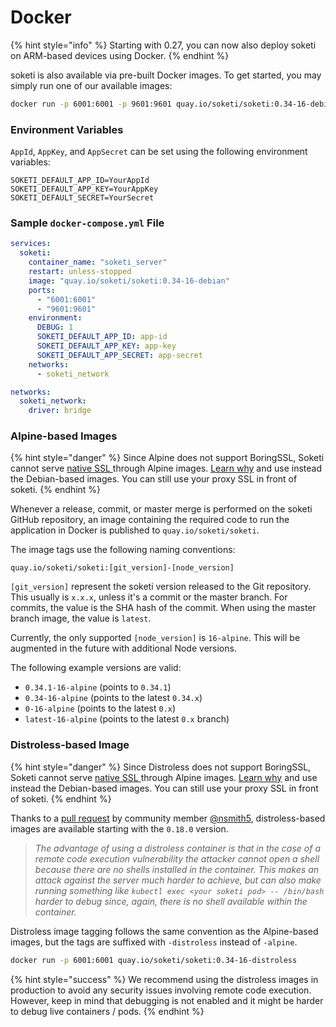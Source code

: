 # Docker

{% hint style="info" %}
Starting with 0.27, you can now also deploy soketi on ARM-based devices using Docker.
{% endhint %}

soketi is also available via pre-built Docker images. To get started, you may simply run one of our available images:

```bash
docker run -p 6001:6001 -p 9601:9601 quay.io/soketi/soketi:0.34-16-debian
```

### Environment Variables

`AppId`, `AppKey`, and `AppSecret` can be set using the following environment variables:

```env
SOKETI_DEFAULT_APP_ID=YourAppId
SOKETI_DEFAULT_APP_KEY=YourAppKey
SOKETI_DEFAULT_SECRET=YourSecret
```

### Sample `docker-compose.yml` File

```yml
services:
  soketi:
    container_name: "soketi_server"
    restart: unless-stopped
    image: "quay.io/soketi/soketi:0.34-16-debian"
    ports:
      - "6001:6001"
      - "9601:9601"
    environment:
      DEBUG: 1
      SOKETI_DEFAULT_APP_ID: app-id
      SOKETI_DEFAULT_APP_KEY: app-key
      SOKETI_DEFAULT_APP_SECRET: app-secret
    networks:
      - soketi_network

networks:
  soketi_network:
    driver: bridge
```
### Alpine-based Images

{% hint style="danger" %}
Since Alpine does not support BoringSSL, Soketi cannot serve [native SSL ](../ssl-configuration.md)through Alpine images. [Learn why](https://github.com/soketi/soketi/issues/449) and use instead the Debian-based images. You can still use your proxy SSL in front of soketi.
{% endhint %}

Whenever a release, commit, or master merge is performed on the soketi GitHub repository, an image containing the required code to run the application in Docker is published to `quay.io/soketi/soketi`.

The image tags use the following naming conventions:

```
quay.io/soketi/soketi:[git_version]-[node_version]
```

`[git_version]` represent the soketi version released to the Git repository. This usually is `x.x.x`, unless it's a commit or the master branch. For commits, the value is the SHA hash of the commit. When using the master branch image, the value is `latest`.

Currently, the only supported `[node_version]` is `16-alpine`. This will be augmented in the future with additional Node versions.

The following example versions are valid:

* `0.34.1-16-alpine` (points to `0.34.1`)
* `0.34-16-alpine` (points to the latest `0.34.x`)
* `0-16-alpine` (points to the latest `0.x`)
* `latest-16-alpine` (points to the latest `0.x` branch)

### Distroless-based Image

{% hint style="danger" %}
Since Distroless does not support BoringSSL, Soketi cannot serve [native SSL ](../ssl-configuration.md)through Alpine images. [Learn why](https://github.com/soketi/soketi/issues/449) and use instead the Debian-based images. You can still use your proxy SSL in front of soketi.
{% endhint %}

Thanks to a [pull request](https://github.com/soketi/soketi/pull/178) by community member [@nsmith5](https://github.com/nsmith5), distroless-based images are available starting with the `0.18.0` version.

> _The advantage of using a distroless container is that in the case of a remote code execution vulnerability the attacker cannot open a shell because there are no shells installed in the container. This makes an attack against the server much harder to achieve, but can also make running something like `kubectl exec <your soketi pod> -- /bin/bash` harder to debug since, again, there is no shell available within the container._

Distroless image tagging follows the same convention as the Alpine-based images, but the tags are suffixed with `-distroless` instead of `-alpine`.

```bash
docker run -p 6001:6001 quay.io/soketi/soketi:0.34-16-distroless
```

{% hint style="success" %}
We recommend using the distroless images in production to avoid any security issues involving remote code execution. However, keep in mind that debugging is not enabled and it might be harder to debug live containers / pods.
{% endhint %}

